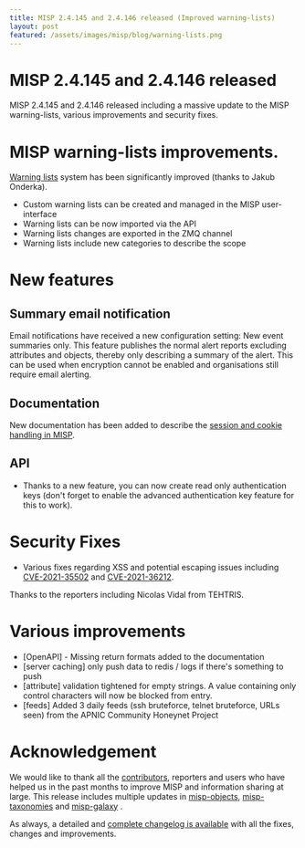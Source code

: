 ```yaml
---
title: MISP 2.4.145 and 2.4.146 released (Improved warning-lists)
layout: post
featured: /assets/images/misp/blog/warning-lists.png
---
```


# MISP 2.4.145 and 2.4.146 released

MISP 2.4.145 and 2.4.146 released including a massive update to the MISP warning-lists, various improvements and security fixes.

# MISP warning-lists improvements.

[Warning lists](https://github.com/misp/misp-warninglists) system has been significantly improved (thanks to Jakub Onderka).

- Custom warning lists can be created and managed in the MISP user-interface
- Warning lists can be now imported via the API
- Warning lists changes are exported in the ZMQ channel
- Warning lists include new categories to describe the scope

# New features

## Summary email notification

Email notifications have received a new configuration setting: New event summaries only.
This feature publishes the normal alert reports excluding attributes and objects, thereby
only describing a summary of the alert. This can be used when encryption cannot be enabled
and organisations still require email alerting.

## Documentation

New documentation has been added to describe the [session and cookie handling in MISP](https://raw.githubusercontent.com/MISP/MISP/2.4/docs/generic/Authentication%20Diagram/MISP%20Authentication%20Diagram.png).

## API

- Thanks to a new feature, you can now create read only authentication keys (don't forget to enable the advanced authentication key feature for this to work).

# Security Fixes

- Various fixes regarding XSS and potential escaping issues including [CVE-2021-35502](https://cvepremium.circl.lu/cve/CVE-2021-35502) and [CVE-2021-36212](https://cvepremium.circl.lu/cve/CVE-2021-36212).

Thanks to the reporters including Nicolas Vidal from TEHTRIS.

# Various improvements

- [OpenAPI] - Missing return formats added to the documentation
- [server caching] only push data to redis / logs if there's something to push
- [attribute] validation tightened for empty strings. A value containing only control characters will now be blocked from entry.
- [feeds] Added 3 daily feeds (ssh bruteforce, telnet bruteforce, URLs seen)  from the APNIC Community Honeynet Project

# Acknowledgement

We would like to thank all the [contributors](https://www.misp-project.org/contributors), reporters and users who have helped us in the past months to improve MISP and information sharing at large. This release includes multiple updates in [misp-objects](https://www.misp-project.org/objects.html), [misp-taxonomies](https://www.misp-project.org/taxonomies.html) and [misp-galaxy](https://www.misp-project.org/galaxy.html)
.

As always, a detailed and [complete changelog is available](https://www.misp-project.org/Changelog.txt) with all the fixes, changes and improvements.

